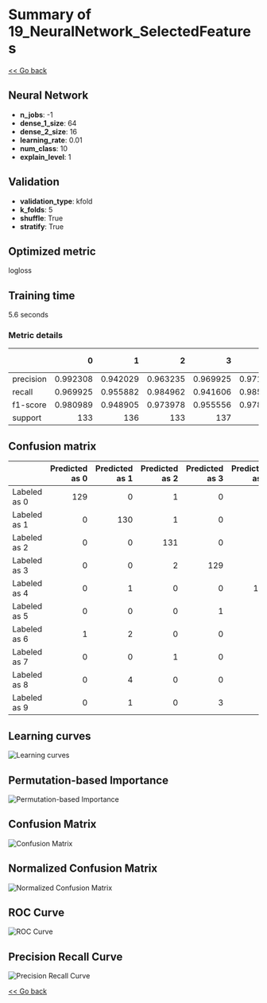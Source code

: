 # Summary of 19_NeuralNetwork_SelectedFeatures

[<< Go back](../README.md)


## Neural Network
- **n_jobs**: -1
- **dense_1_size**: 64
- **dense_2_size**: 16
- **learning_rate**: 0.01
- **num_class**: 10
- **explain_level**: 1

## Validation
 - **validation_type**: kfold
 - **k_folds**: 5
 - **shuffle**: True
 - **stratify**: True

## Optimized metric
logloss

## Training time

5.6 seconds

### Metric details
|           |          0 |          1 |          2 |          3 |          4 |          5 |          6 |          7 |          8 |          9 |   accuracy |   macro avg |   weighted avg |   logloss |
|:----------|-----------:|-----------:|-----------:|-----------:|-----------:|-----------:|-----------:|-----------:|-----------:|-----------:|-----------:|------------:|---------------:|----------:|
| precision |   0.992308 |   0.942029 |   0.963235 |   0.969925 |   0.971014 |   0.93617  |   0.977778 |   0.977778 |   0.930769 |   0.946565 |   0.960653 |    0.960757 |       0.960785 |  0.153551 |
| recall    |   0.969925 |   0.955882 |   0.984962 |   0.941606 |   0.985294 |   0.970588 |   0.970588 |   0.985075 |   0.923664 |   0.918519 |   0.960653 |    0.96061  |       0.960653 |  0.153551 |
| f1-score  |   0.980989 |   0.948905 |   0.973978 |   0.955556 |   0.978102 |   0.953069 |   0.97417  |   0.981413 |   0.927203 |   0.932331 |   0.960653 |    0.960571 |       0.960606 |  0.153551 |
| support   | 133        | 136        | 133        | 137        | 136        | 136        | 136        | 134        | 131        | 135        |   0.960653 | 1347        |    1347        |  0.153551 |


## Confusion matrix
|              |   Predicted as 0 |   Predicted as 1 |   Predicted as 2 |   Predicted as 3 |   Predicted as 4 |   Predicted as 5 |   Predicted as 6 |   Predicted as 7 |   Predicted as 8 |   Predicted as 9 |
|:-------------|-----------------:|-----------------:|-----------------:|-----------------:|-----------------:|-----------------:|-----------------:|-----------------:|-----------------:|-----------------:|
| Labeled as 0 |              129 |                0 |                1 |                0 |                2 |                0 |                0 |                0 |                1 |                0 |
| Labeled as 1 |                0 |              130 |                1 |                0 |                0 |                1 |                1 |                0 |                2 |                1 |
| Labeled as 2 |                0 |                0 |              131 |                0 |                0 |                0 |                0 |                0 |                2 |                0 |
| Labeled as 3 |                0 |                0 |                2 |              129 |                0 |                2 |                0 |                1 |                1 |                2 |
| Labeled as 4 |                0 |                1 |                0 |                0 |              134 |                0 |                0 |                0 |                0 |                1 |
| Labeled as 5 |                0 |                0 |                0 |                1 |                1 |              132 |                1 |                0 |                0 |                1 |
| Labeled as 6 |                1 |                2 |                0 |                0 |                0 |                0 |              132 |                0 |                1 |                0 |
| Labeled as 7 |                0 |                0 |                1 |                0 |                1 |                0 |                0 |              132 |                0 |                0 |
| Labeled as 8 |                0 |                4 |                0 |                0 |                0 |                2 |                1 |                1 |              121 |                2 |
| Labeled as 9 |                0 |                1 |                0 |                3 |                0 |                4 |                0 |                1 |                2 |              124 |

## Learning curves
![Learning curves](learning_curves.png)

## Permutation-based Importance
![Permutation-based Importance](permutation_importance.png)
## Confusion Matrix

![Confusion Matrix](confusion_matrix.png)


## Normalized Confusion Matrix

![Normalized Confusion Matrix](confusion_matrix_normalized.png)


## ROC Curve

![ROC Curve](roc_curve.png)


## Precision Recall Curve

![Precision Recall Curve](precision_recall_curve.png)



[<< Go back](../README.md)
